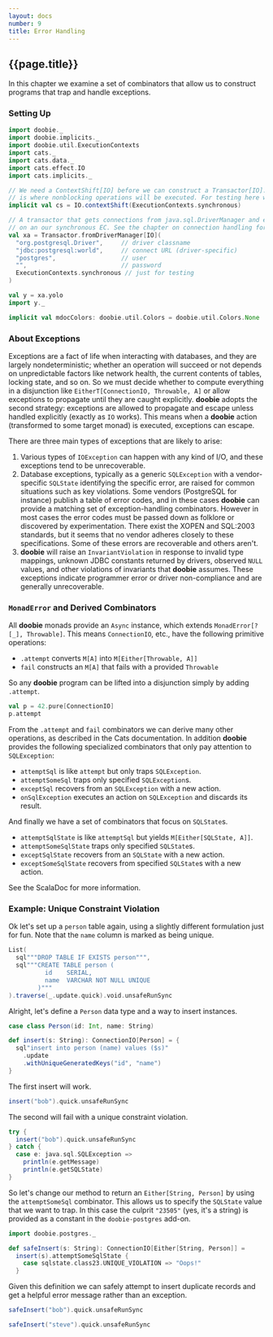 ```yaml
---
layout: docs
number: 9
title: Error Handling
---
```


## {{page.title}}

In this chapter we examine a set of combinators that allow us to construct programs that trap and handle exceptions.

### Setting Up

```scala mdoc:silent
import doobie._
import doobie.implicits._
import doobie.util.ExecutionContexts
import cats._
import cats.data._
import cats.effect.IO
import cats.implicits._

// We need a ContextShift[IO] before we can construct a Transactor[IO]. The passed ExecutionContext
// is where nonblocking operations will be executed. For testing here we're using a synchronous EC.
implicit val cs = IO.contextShift(ExecutionContexts.synchronous)

// A transactor that gets connections from java.sql.DriverManager and executes blocking operations
// on an our synchronous EC. See the chapter on connection handling for more info.
val xa = Transactor.fromDriverManager[IO](
  "org.postgresql.Driver",     // driver classname
  "jdbc:postgresql:world",     // connect URL (driver-specific)
  "postgres",                  // user
  "",                          // password
  ExecutionContexts.synchronous // just for testing
)

val y = xa.yolo
import y._
```

```scala mdoc:invisible
implicit val mdocColors: doobie.util.Colors = doobie.util.Colors.None
```

### About Exceptions

Exceptions are a fact of life when interacting with databases, and they are largely nondeterministic; whether an operation will succeed or not depends on unpredictable factors like network health, the current contents of tables, locking state, and so on. So we must decide whether to compute everything in a disjunction like `EitherT[ConnectionIO, Throwable, A]` or allow exceptions to propagate until they are caught explicitly. **doobie** adopts the second strategy: exceptions are allowed to propagate and escape unless handled explicitly (exactly as `IO` works). This means when a **doobie** action (transformed to some target monad) is executed, exceptions can escape.

There are three main types of exceptions that are likely to arise:

1. Various types of `IOException` can happen with any kind of I/O, and these exceptions tend to be unrecoverable.
1. Database exceptions, typically as a generic `SQLException` with a vendor-specific `SQLState` identifying the specific error, are raised for common situations such as key violations. Some vendors (PostgreSQL for instance) publish a table of error codes, and in these cases **doobie** can provide a matching set of exception-handling combinators. However in most cases the error codes must be passed down as folklore or discovered by experimentation. There exist the XOPEN and SQL:2003 standards, but it seems that no vendor adheres closely to these specifications. Some of these errors are recoverable and others aren't.
1. **doobie** will raise an `InvariantViolation` in response to invalid type mappings, unknown JDBC constants returned by drivers, observed `NULL` values, and other violations of invariants that **doobie** assumes. These exceptions indicate programmer error or driver non-compliance and are generally unrecoverable.

### `MonadError` and Derived Combinators

All **doobie** monads provide an `Async` instance, which extends `MonadError[?[_], Throwable]`. This means `ConnectionIO`, etc., have the following primitive operations:

- `.attempt` converts `M[A]` into `M[Either[Throwable, A]]`
- `fail` constructs an `M[A]` that fails with a provided `Throwable`

So any **doobie** program can be lifted into a disjunction simply by adding `.attempt`.

```scala mdoc
val p = 42.pure[ConnectionIO]
p.attempt
```

From the `.attempt` and `fail` combinators we can derive many other operations, as described in the Cats documentation. In addition **doobie** provides the following specialized combinators that only pay attention to `SQLException`:

- `attemptSql` is like `attempt` but only traps `SQLException`.
- `attemptSomeSql` traps only specified `SQLException`s.
- `exceptSql` recovers from an `SQLException` with a new action.
- `onSqlException` executes an action on `SQLException` and discards its result.

And finally we have a set of combinators that focus on `SQLState`s.

- `attemptSqlState` is like `attemptSql` but yields `M[Either[SQLState, A]]`.
- `attemptSomeSqlState` traps only specified `SQLState`s.
- `exceptSqlState` recovers from an `SQLState` with a new action.
- `exceptSomeSqlState`  recovers from specified `SQLState`s with a new action.

See the ScalaDoc for more information.

### Example: Unique Constraint Violation

Ok let's set up a `person` table again, using a slightly different formulation just for fun. Note that the `name` column is marked as being unique.

```scala mdoc
List(
  sql"""DROP TABLE IF EXISTS person""",
  sql"""CREATE TABLE person (
          id    SERIAL,
          name  VARCHAR NOT NULL UNIQUE
        )"""
).traverse(_.update.quick).void.unsafeRunSync
```

Alright, let's define a `Person` data type and a way to insert instances.

```scala mdoc:silent
case class Person(id: Int, name: String)

def insert(s: String): ConnectionIO[Person] = {
  sql"insert into person (name) values ($s)"
    .update
    .withUniqueGeneratedKeys("id", "name")
}
```

The first insert will work.

```scala mdoc
insert("bob").quick.unsafeRunSync
```

The second will fail with a unique constraint violation.

```scala mdoc
try {
  insert("bob").quick.unsafeRunSync
} catch {
  case e: java.sql.SQLException =>
    println(e.getMessage)
    println(e.getSQLState)
}
```

So let's change our method to return an `Either[String, Person]` by using the `attemptSomeSql` combinator. This allows us to specify the `SQLState` value that we want to trap. In this case the culprit `"23505"` (yes, it's a string) is provided as a constant in the `doobie-postgres` add-on.


```scala mdoc:silent
import doobie.postgres._

def safeInsert(s: String): ConnectionIO[Either[String, Person]] =
  insert(s).attemptSomeSqlState {
    case sqlstate.class23.UNIQUE_VIOLATION => "Oops!"
  }
```

Given this definition we can safely attempt to insert duplicate records and get a helpful error message rather than an exception.


```scala mdoc
safeInsert("bob").quick.unsafeRunSync

safeInsert("steve").quick.unsafeRunSync
```
